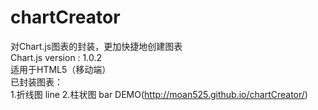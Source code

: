# chartCreator
 对Chart.js图表的封装，更加快捷地创建图表<br>
 Chart.js version : 1.0.2<br>
 适用于HTML5（移动端）<br>
 已封装图表：<br>
 1.折线图 line 
 2.柱状图 bar
 DEMO(http://moan525.github.io/chartCreator/)
